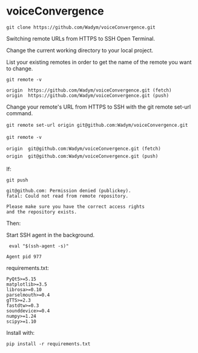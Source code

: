 # voiceConvergence

```
git clone https://github.com/Wadym/voiceConvergence.git
```

Switching remote URLs from HTTPS to SSH
Open Terminal.

Change the current working directory to your local project.

List your existing remotes in order to get the name of the remote you want to change.
```
git remote -v

```

```
origin  https://github.com/Wadym/voiceConvergence.git (fetch)
origin  https://github.com/Wadym/voiceConvergence.git (push)
```




Change your remote's URL from HTTPS to SSH with the git remote set-url command.

```
git remote set-url origin git@github.com:Wadym/voiceConvergence.git
```

```
git remote -v
```
```
origin  git@github.com:Wadym/voiceConvergence.git (fetch)
origin  git@github.com:Wadym/voiceConvergence.git (push)
```

If:

```
git push
```

```
git@github.com: Permission denied (publickey).
fatal: Could not read from remote repository.

Please make sure you have the correct access rights
and the repository exists.
```
Then:

Start SSH agent in the background.
```
 eval "$(ssh-agent -s)"
 ```

```
Agent pid 977
```





requirements.txt:

```
PyQt5>=5.15
matplotlib>=3.5
librosa>=0.10
parselmouth>=0.4
gTTS>=2.3
fastdtw>=0.3
sounddevice>=0.4
numpy>=1.24
scipy>=1.10
```

Install with:
```
pip install -r requirements.txt

```